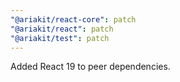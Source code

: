 ```yaml
---
"@ariakit/react-core": patch
"@ariakit/react": patch
"@ariakit/test": patch
---
```


Added React 19 to peer dependencies.
